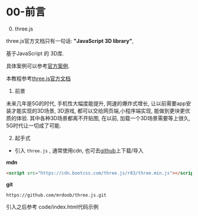 # 00-前言

0. three.js

  three.js官方文档只有一句话: **"JavaScript 3D library"**,

  基于JavaScript 的 3D库.

  具体案例可以参考[官方案例](https://threejs.org/).

  本教程参考[three.js官方文档](https://threejs.org/docs/)

1. 前景

未来几年是5G的时代, 手机性大幅度能提升, 网速的爆炸式增长, 让以前需要app安装才能实现的3D场景, 3D游戏, 都可以交给网页端,小程序端实现, 能做到更块更优质的体验. 其中各种3D场景都离不开贴图, 在以前, 加载一个3D场景需要等上很久, 5G时代让一切成了可能.

2. 起手式

* 引入 `three.js` , 通常使用cdn, 也可去[github](https://github.com/mrdoob/three.js)上下载/导入  

**mdn**
```html
<script src="https://cdn.bootcss.com/three.js/r83/three.min.js"></script>
```

**git**
```git
https://github.com/mrdoob/three.js.git
```
引入之后参考 code/index.html代码示例